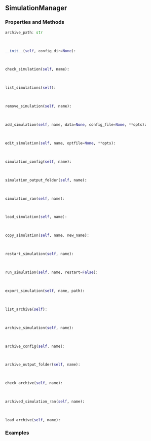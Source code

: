 ## <a id="RynLib.DoMyCode.SimulationManager.SimulationManager">SimulationManager</a>


### Properties and Methods
```python
archive_path: str
```
<a id="RynLib.DoMyCode.SimulationManager.SimulationManager.__init__">&nbsp;</a>
```python
__init__(self, config_dir=None): 
```

<a id="RynLib.DoMyCode.SimulationManager.SimulationManager.check_simulation">&nbsp;</a>
```python
check_simulation(self, name): 
```

<a id="RynLib.DoMyCode.SimulationManager.SimulationManager.list_simulations">&nbsp;</a>
```python
list_simulations(self): 
```

<a id="RynLib.DoMyCode.SimulationManager.SimulationManager.remove_simulation">&nbsp;</a>
```python
remove_simulation(self, name): 
```

<a id="RynLib.DoMyCode.SimulationManager.SimulationManager.add_simulation">&nbsp;</a>
```python
add_simulation(self, name, data=None, config_file=None, **opts): 
```

<a id="RynLib.DoMyCode.SimulationManager.SimulationManager.edit_simulation">&nbsp;</a>
```python
edit_simulation(self, name, optfile=None, **opts): 
```

<a id="RynLib.DoMyCode.SimulationManager.SimulationManager.simulation_config">&nbsp;</a>
```python
simulation_config(self, name): 
```

<a id="RynLib.DoMyCode.SimulationManager.SimulationManager.simulation_output_folder">&nbsp;</a>
```python
simulation_output_folder(self, name): 
```

<a id="RynLib.DoMyCode.SimulationManager.SimulationManager.simulation_ran">&nbsp;</a>
```python
simulation_ran(self, name): 
```

<a id="RynLib.DoMyCode.SimulationManager.SimulationManager.load_simulation">&nbsp;</a>
```python
load_simulation(self, name): 
```

<a id="RynLib.DoMyCode.SimulationManager.SimulationManager.copy_simulation">&nbsp;</a>
```python
copy_simulation(self, name, new_name): 
```

<a id="RynLib.DoMyCode.SimulationManager.SimulationManager.restart_simulation">&nbsp;</a>
```python
restart_simulation(self, name): 
```

<a id="RynLib.DoMyCode.SimulationManager.SimulationManager.run_simulation">&nbsp;</a>
```python
run_simulation(self, name, restart=False): 
```

<a id="RynLib.DoMyCode.SimulationManager.SimulationManager.export_simulation">&nbsp;</a>
```python
export_simulation(self, name, path): 
```

<a id="RynLib.DoMyCode.SimulationManager.SimulationManager.list_archive">&nbsp;</a>
```python
list_archive(self): 
```

<a id="RynLib.DoMyCode.SimulationManager.SimulationManager.archive_simulation">&nbsp;</a>
```python
archive_simulation(self, name): 
```

<a id="RynLib.DoMyCode.SimulationManager.SimulationManager.archive_config">&nbsp;</a>
```python
archive_config(self, name): 
```

<a id="RynLib.DoMyCode.SimulationManager.SimulationManager.archive_output_folder">&nbsp;</a>
```python
archive_output_folder(self, name): 
```

<a id="RynLib.DoMyCode.SimulationManager.SimulationManager.check_archive">&nbsp;</a>
```python
check_archive(self, name): 
```

<a id="RynLib.DoMyCode.SimulationManager.SimulationManager.archived_simulation_ran">&nbsp;</a>
```python
archived_simulation_ran(self, name): 
```

<a id="RynLib.DoMyCode.SimulationManager.SimulationManager.load_archive">&nbsp;</a>
```python
load_archive(self, name): 
```

### Examples
